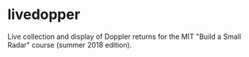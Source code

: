 # livedopper
Live collection and display of Doppler returns for the MIT "Build a Small Radar" course (summer 2018 edition). 
